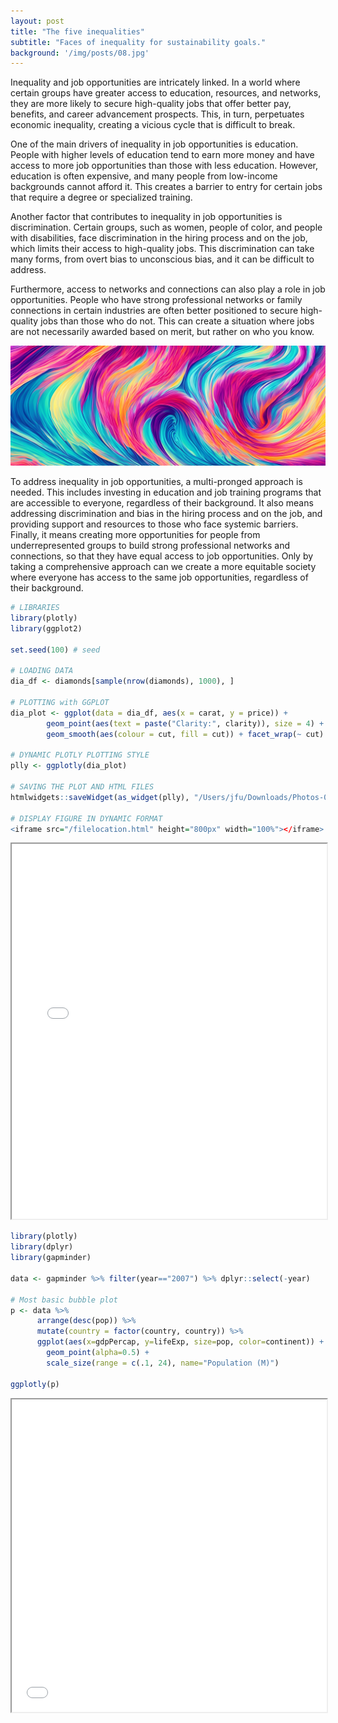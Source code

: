 ```yaml
---
layout: post
title: "The five inequalities"
subtitle: "Faces of inequality for sustainability goals."
background: '/img/posts/08.jpg'
---
```


Inequality and job opportunities are intricately linked. In a world where certain groups have greater access to education, resources, and networks, they are more likely to secure high-quality jobs that offer better pay, benefits, and career advancement prospects. This, in turn, perpetuates economic inequality, creating a vicious cycle that is difficult to break.

One of the main drivers of inequality in job opportunities is education. People with higher levels of education tend to earn more money and have access to more job opportunities than those with less education. However, education is often expensive, and many people from low-income backgrounds cannot afford it. This creates a barrier to entry for certain jobs that require a degree or specialized training.

Another factor that contributes to inequality in job opportunities is discrimination. Certain groups, such as women, people of color, and people with disabilities, face discrimination in the hiring process and on the job, which limits their access to high-quality jobs. This discrimination can take many forms, from overt bias to unconscious bias, and it can be difficult to address.

Furthermore, access to networks and connections can also play a role in job opportunities. People who have strong professional networks or family connections in certain industries are often better positioned to secure high-quality jobs than those who do not. This can create a situation where jobs are not necessarily awarded based on merit, but rather on who you know.

![image info](/img/posts/image_test.jpg)

To address inequality in job opportunities, a multi-pronged approach is needed. This includes investing in education and job training programs that are accessible to everyone, regardless of their background. It also means addressing discrimination and bias in the hiring process and on the job, and providing support and resources to those who face systemic barriers. Finally, it means creating more opportunities for people from underrepresented groups to build strong professional networks and connections, so that they have equal access to job opportunities. Only by taking a comprehensive approach can we create a more equitable society where everyone has access to the same job opportunities, regardless of their background.

``` r
# LIBRARIES
library(plotly)
library(ggplot2)

set.seed(100) # seed

# LOADING DATA
dia_df <- diamonds[sample(nrow(diamonds), 1000), ]

# PLOTTING with GGPLOT
dia_plot <- ggplot(data = dia_df, aes(x = carat, y = price)) +
        geom_point(aes(text = paste("Clarity:", clarity)), size = 4) +
        geom_smooth(aes(colour = cut, fill = cut)) + facet_wrap(~ cut)

# DYNAMIC PLOTLY PLOTTING STYLE
plly <- ggplotly(dia_plot)

# SAVING THE PLOT AND HTML FILES
htmlwidgets::saveWidget(as_widget(plly), "/Users/jfu/Downloads/Photos-001/pe.html")

# DISPLAY FIGURE IN DYNAMIC FORMAT
<iframe src="/filelocation.html" height="800px" width="100%"></iframe>
```


<iframe src="/img/posts/inequalities/plot_out.html" height="600px" width="100%"></iframe>




``` r
library(plotly)
library(dplyr)
library(gapminder)

data <- gapminder %>% filter(year=="2007") %>% dplyr::select(-year)

# Most basic bubble plot
p <- data %>%
      arrange(desc(pop)) %>%
      mutate(country = factor(country, country)) %>%
      ggplot(aes(x=gdpPercap, y=lifeExp, size=pop, color=continent)) +
        geom_point(alpha=0.5) +
        scale_size(range = c(.1, 24), name="Population (M)")

ggplotly(p)
```

<iframe src="/img/posts/inequalities/plot_gapm.html" height="500px" width="100%"></iframe>
